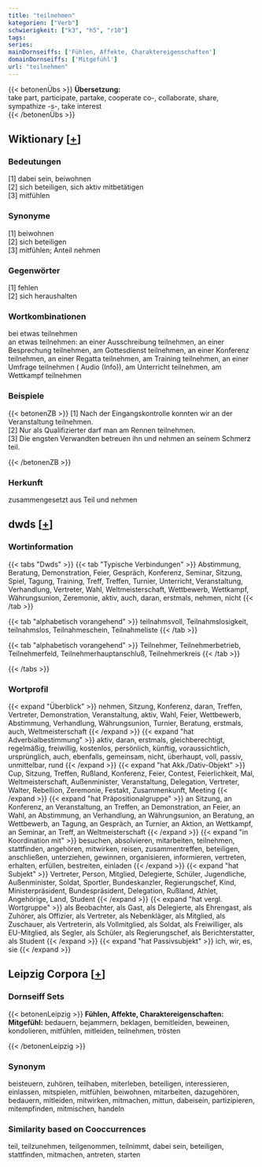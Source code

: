```yaml
---
title: "teilnehmen"
kategorien: ["Verb"]
schwierigkeit: ["k3", "h5", "r10"]
tags:
series:
mainDornseiffs: ['Fühlen, Affekte, Charaktereigenschaften']
domainDornseiffs: ['Mitgefühl']
url: "teilnehmen"
---
```


{{< betonenÜbs >}}
**Übersetzung:**  
take part, participate, partake, cooperate co-, collaborate, share, sympathize -s-, take  interest  
{{< /betonenÜbs >}}

## Wiktionary [[+](https://de.wiktionary.org/wiki/teilnehmen)]

### Bedeutungen
[1] dabei sein, beiwohnen  
[2] sich beteiligen, sich aktiv mitbetätigen  
[3] mitfühlen  

### Synonyme
[1] beiwohnen  
[2] sich beteiligen  
[3] mitfühlen; Anteil nehmen  

### Gegenwörter
[1] fehlen  
[2] sich heraushalten  

### Wortkombinationen
bei etwas teilnehmen  
an etwas teilnehmen: an einer Ausschreibung teilnehmen, an einer Besprechung teilnehmen, am Gottesdienst teilnehmen, an einer Konferenz teilnehmen, an einer Regatta teilnehmen, am Training teilnehmen, an einer Umfrage teilnehmen ( Audio (Info)), am Unterricht teilnehmen, am Wettkampf teilnehmen  

### Beispiele
{{< betonenZB >}}
[1] Nach der Eingangskontrolle konnten wir an der Veranstaltung teilnehmen.  
[2] Nur als Qualifizierter darf man am Rennen teilnehmen.  
[3] Die engsten Verwandten betreuen ihn und nehmen an seinem Schmerz teil.  

{{< /betonenZB >}}
### Herkunft
zusammengesetzt aus Teil und nehmen  



## dwds [[+](https://www.dwds.de/wb/teilnehmen)]

### Wortinformation
{{< tabs "Dwds" >}}
{{< tab "Typische Verbindungen" >}}
Abstimmung, Beratung, Demonstration, Feier, Gespräch, Konferenz, Seminar, Sitzung, Spiel, Tagung, Training, Treff, Treffen, Turnier, Unterricht, Veranstaltung, Verhandlung, Vertreter, Wahl, Weltmeisterschaft, Wettbewerb, Wettkampf, Währungsunion, Zeremonie, aktiv, auch, daran, erstmals, nehmen, nicht
{{< /tab >}}

{{< tab "alphabetisch vorangehend" >}}
teilnahmsvoll, Teilnahmslosigkeit, teilnahmslos, Teilnahmeschein, Teilnahmeliste
{{< /tab >}}

{{< tab "alphabetisch vorangehend" >}}
Teilnehmer, Teilnehmerbetrieb, Teilnehmerfeld, Teilnehmerhauptanschluß, Teilnehmerkreis
{{< /tab >}}

{{< /tabs >}}

### Wortprofil
{{< expand "Überblick" >}} nehmen, Sitzung, Konferenz, daran, Treffen, Vertreter, Demonstration, Veranstaltung, aktiv, Wahl, Feier, Wettbewerb, Abstimmung, Verhandlung, Währungsunion, Turnier, Beratung, erstmals, auch, Weltmeisterschaft {{< /expand >}}
{{< expand "hat Adverbialbestimmung" >}} aktiv, daran, erstmals, gleichberechtigt, regelmäßig, freiwillig, kostenlos, persönlich, künftig, voraussichtlich, ursprünglich, auch, ebenfalls, gemeinsam, nicht, überhaupt, voll, passiv, unmittelbar, rund {{< /expand >}}
{{< expand "hat Akk./Dativ-Objekt" >}} Cup, Sitzung, Treffen, Rußland, Konferenz, Feier, Contest, Feierlichkeit, Mal, Weltmeisterschaft, Außenminister, Veranstaltung, Delegation, Vertreter, Walter, Rebellion, Zeremonie, Festakt, Zusammenkunft, Meeting {{< /expand >}}
{{< expand "hat Präpositionalgruppe" >}} an Sitzung, an Konferenz, an Veranstaltung, an Treffen, an Demonstration, an Feier, an Wahl, an Abstimmung, an Verhandlung, an Währungsunion, an Beratung, an Wettbewerb, an Tagung, an Gespräch, an Turnier, an Aktion, an Wettkampf, an Seminar, an Treff, an Weltmeisterschaft {{< /expand >}}
{{< expand "in Koordination mit" >}} besuchen, absolvieren, mitarbeiten, teilnehmen, stattfinden, angehören, mitwirken, reisen, zusammentreffen, beteiligen, anschließen, unterziehen, gewinnen, organisieren, informieren, vertreten, erhalten, erfüllen, bestreiten, einladen {{< /expand >}}
{{< expand "hat Subjekt" >}} Vertreter, Person, Mitglied, Delegierte, Schüler, Jugendliche, Außenminister, Soldat, Sportler, Bundeskanzler, Regierungschef, Kind, Ministerpräsident, Bundespräsident, Delegation, Rußland, Athlet, Angehörige, Land, Student {{< /expand >}}
{{< expand "hat vergl. Wortgruppe" >}} als Beobachter, als Gast, als Delegierte, als Ehrengast, als Zuhörer, als Offizier, als Vertreter, als Nebenkläger, als Mitglied, als Zuschauer, als Vertreterin, als Vollmitglied, als Soldat, als Freiwilliger, als EU-Mitglied, als Segler, als Schüler, als Regierungschef, als Berichterstatter, als Student {{< /expand >}}
{{< expand "hat Passivsubjekt" >}} ich, wir, es, sie {{< /expand >}}

## Leipzig Corpora [[+](https://corpora.uni-leipzig.de/en/res?word=teilnehmen&corpusId=deu_newscrawl-public_2018)]

### Dornseiff Sets
{{< betonenLeipzig >}}
**Fühlen, Affekte, Charaktereigenschaften:**  
**Mitgefühl:** bedauern, bejammern, beklagen, bemitleiden, beweinen, kondolieren, mitfühlen, mitleiden, teilnehmen, trösten  

{{< /betonenLeipzig >}}

### Synonym
beisteuern, zuhören, teilhaben, miterleben, beteiligen, interessieren, einlassen, mitspielen, mitfühlen, beiwohnen, mitarbeiten, dazugehören, bedauern, mitleiden, mitwirken, mitmachen, mittun, dabeisein, partizipieren, mitempfinden, mitmischen, handeln


### Similarity based on Cooccurrences
teil, teilzunehmen, teilgenommen, teilnimmt, dabei sein, beteiligen, stattfinden, mitmachen, antreten, starten


